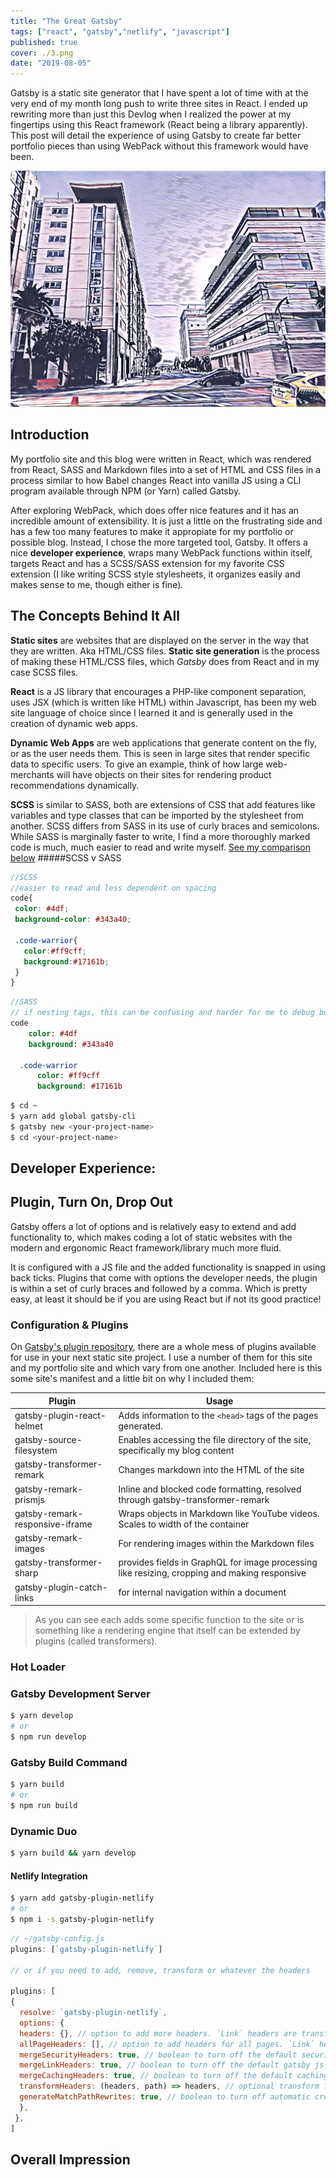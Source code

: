 ```yaml
---
title: "The Great Gatsby"
tags: ["react", "gatsby","netlify", "javascript"]
published: true
cover: ./3.png
date: "2019-08-05"
---
```


Gatsby is a static site generator that I have spent a lot of time with at the very end of my month long push to write
three sites in React. I ended up rewriting more than just this Devlog when I realized the power at my fingertips using
this React framework (React being a library apparently). This post will detail the experience of using Gatsby to create
far better portfolio pieces than using WebPack without this framework would have been.

![3](./3.png)
## Introduction 
My portfolio site and this blog were written in React, which was rendered from React, SASS and 
Markdown files into a set of HTML and CSS files in a process similar to how Babel changes React 
into vanilla JS using a CLI program available through NPM (or Yarn) called Gatsby. 

After exploring WebPack, which does offer nice features and it has an incredible amount of extensibility.
It is just a little on the frustrating side and has a few too many features to make it appropiate for 
my portfolio or possible blog. Instead, I chose the more targeted tool, Gatsby. It offers a nice
**developer experience**, wraps many WebPack functions within itself, targets React and has a SCSS/SASS 
extension for my favorite CSS extension (I like writing SCSS style stylesheets, it organizes easily 
and makes sense to me, though either is fine). 

## The Concepts Behind It All  
**Static sites** are websites that are displayed on the server in the way that they are written. Aka
HTML/CSS files. **Static site generation** is the process of making these HTML/CSS files, which _Gatsby_ 
does from React and in my case SCSS files. 

**React** is a JS library that encourages a PHP-like component separation, uses JSX (which is written
like HTML) within Javascript, has been my web site language of choice since I learned it and is generally used in the creation of dynamic web apps. 

**Dynamic Web Apps** are web applications that generate content on the fly, or as the user needs 
them. This is seen in large sites that render specific data to specific users. To give an example, think of 
 how large web-merchants will have objects on their sites for rendering product recommendations dynamically. 
 
 **SCSS** is similar to SASS, both are extensions of CSS that add features like variables and type
 classes that can be imported by the stylesheet from another. SCSS differs from SASS in its use of 
 curly braces and semicolons. While SASS is marginally faster to write, I find a more thoroughly 
 marked code is much, much easier to read and write myself. [See my comparison below](SCSS-v-SASS)
 #####SCSS v SASS 
 ```SCSS
//SCSS
//easier to read and less dependent on spacing 
code{
  color: #4df;
  background-color: #343a40;
  
  .code-warrior{
    color:#ff9cff;
    background:#17161b;  
  }
} 
```
```sass
//SASS 
// if nesting tags, this can be confusing and harder for me to debug but it has application too
code
    color: #4df
    background: #343a40
    
  .code-warrior
      color: #ff9cff
      background: #17161b
```



```bash
$ cd ~
$ yarn add global gatsby-cli
$ gatsby new <your-project-name>
$ cd <your-project-name>
```
## Developer Experience: 
## Plugin, Turn On, Drop Out
Gatsby offers a lot of options and is relatively easy to extend and add functionality to, which makes
coding a lot of static websites with the modern and ergonomic React framework/library much more fluid. 

It is configured with a JS file and the added functionality is snapped in using back ticks. Plugins that
come with options the developer needs, the plugin is within a set of curly braces and followed by a comma. 
Which is pretty easy, at least it should be if you are using React but if not its good practice!

### Configuration & Plugins 
On [Gatsby's plugin repository](https://www.gatsbyjs.org/packages), there are a whole mess of plugins available 
for use in your next static site project. I use a number of them for this site and my portfolio site and which 
vary from one another. Included here is this some site's manifest and a little bit on why I included them:

| Plugin | Usage |  
|---|---|
| gatsby-plugin-react-helmet | Adds information to the `<head>` tags of the pages generated. |
| gatsby-source-filesystem | Enables accessing the file directory of the site, specifically my blog content |
| gatsby-transformer-remark | Changes markdown into the HTML of the site |
| gatsby-remark-prismjs | Inline and blocked code formatting, resolved through gatsby-transformer-remark |
| gatsby-remark-responsive-iframe | Wraps objects in Markdown like YouTube videos. Scales to width of the container |
| gatsby-remark-images | For rendering images within the Markdown files |
| gatsby-transformer-sharp | provides fields in GraphQL for image processing like resizing, cropping and making responsive |
| gatsby-plugin-catch-links | for internal navigation within a document |

> As you can see each adds some specific function to the site or is something like a rendering engine that itself can be extended by plugins (called transformers).


### Hot Loader

### Gatsby Development Server 
```bash
$ yarn develop
# or
$ npm run develop
```
### Gatsby Build Command
```bash
$ yarn build
# or
$ npm run build
```
### Dynamic Duo 
```bash
$ yarn build && yarn develop
```
#### Netlify Integration

```bash
$ yarn add gatsby-plugin-netlify
# or
$ npm i -s gatsby-plugin-netlify
```
```javascript
// ~/gatsby-config.js
plugins: [`gatsby-plugin-netlify`]

// or if you need to add, remove, transform or whatever the headers

plugins: [
{
  resolve: `gatsby-plugin-netlify`,
  options: {
  headers: {}, // option to add more headers. `Link` headers are transformed by the below criteria
  allPageHeaders: [], // option to add headers for all pages. `Link` headers are transformed by the below criteria
  mergeSecurityHeaders: true, // boolean to turn off the default security headers
  mergeLinkHeaders: true, // boolean to turn off the default gatsby js headers
  mergeCachingHeaders: true, // boolean to turn off the default caching headers
  transformHeaders: (headers, path) => headers, // optional transform for manipulating headers under each path (e.g.sorting), etc.
  generateMatchPathRewrites: true, // boolean to turn off automatic creation of redirect rules for client only paths
  },
 },
]
```


## Overall Impression
